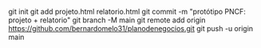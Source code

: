 git init
git add projeto.html relatorio.html
git commit -m "protótipo PNCF: projeto + relatorio"
git branch -M main
git remote add origin https://github.com/bernardomelo31/planodenegocios.git
git push -u origin main
